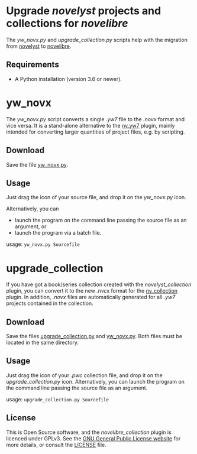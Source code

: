 # Upgrade *novelyst* projects and collections for *novelibre* 

The *yw_novx.py* and *upgrade_collection.py* scripts help with the migration from [novelyst](https://peter88213.github.io/novelyst/) to [novelibre](https://github.com/peter88213/novelibre).

## Requirements

- A Python installation (version 3.6 or newer).

# yw_novx

The *yw_novx.py* script converts a single *.yw7* file to the *.novx* format and vice versa.
It is a stand-alone alternative to the [nv_yw7](https://github.com/peter88213/nv_yw7) plugin, 
mainly intended for converting larger quantities of project files, e.g. by scripting.

## Download

Save the file [yw_novx.py](https://raw.githubusercontent.com/peter88213/yw_novx/main/build/yw_novx.py).

## Usage

Just drag the icon of your source file, and drop it on the *yw_novx.py* icon.

Alternatively, you can

- launch the program on the command line passing the source file as an argument, or
- launch the program via a batch file.

usage: `yw_novx.py Sourcefile`

# upgrade_collection

If you have got a book/series collection created with the *novelyst_collection* plugin,
you can convert it to the new *.nvcx* format for the 
[nv_collection](https://github.com/peter88213/nv_collection) plugin.
In addition, *.novx* files are automatically generated for all *.yw7* projects contained in the collection. 

## Download

Save the files [upgrade_collection.py](https://raw.githubusercontent.com/peter88213/yw_novx/main/build/upgrade_collection.py) 
and [yw_novx.py](https://raw.githubusercontent.com/peter88213/yw_novx/main/build/yw_novx.py). Both files must be
located in the same directory. 

## Usage

Just drag the icon of your *.pwc* collection file, and drop it on the *upgrade_collection.py* icon.
Alternatively, you can launch the program on the command line passing the source file as an argument.

usage: `upgrade_collection.py Sourcefile`

## License

This is Open Source software, and the *novelibre_collection* plugin is licenced under GPLv3. See the
[GNU General Public License website](https://www.gnu.org/licenses/gpl-3.0.en.html) for more
details, or consult the [LICENSE](https://github.com/peter88213/nv_collection/blob/main/LICENSE) file.






